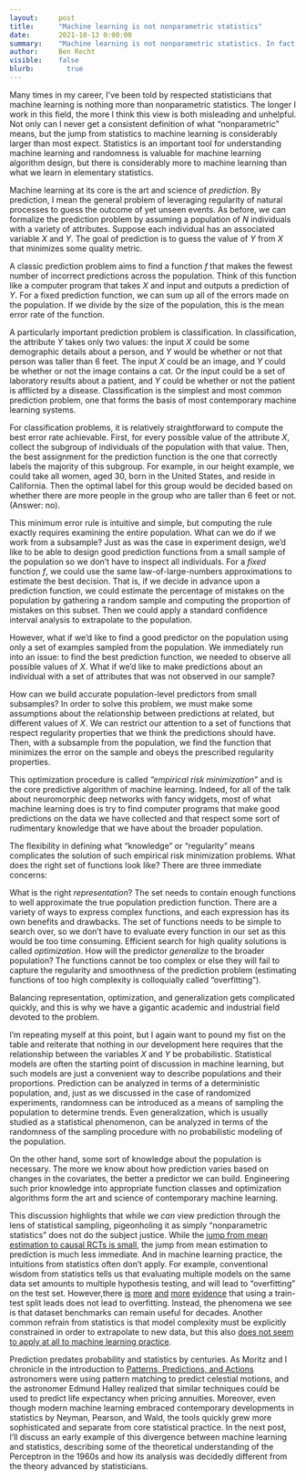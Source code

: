 ```yaml
---
layout:     post
title:      "Machine learning is not nonparametric statistics"
date:       2021-10-13 0:00:00
summary:    "Machine learning is not nonparametric statistics. In fact, most of statistics seems to pursue very different questions than those studied in machine learning."
author:     Ben Recht
visible:    false
blurb: 		  true
---
```


Many times in my career, I’ve been told by respected statisticians that machine learning is nothing more than nonparametric statistics. The longer I work in this field, the more I think this view is both misleading and unhelpful. Not only can I never get a consistent definition of what “nonparametric” means, but the jump from statistics to machine learning is considerably larger than most expect. Statistics is an important tool for understanding machine learning and randomness is valuable for machine learning algorithm design, but there is considerably more to machine learning than what we learn in elementary statistics.

Machine learning at its core is the art and science of _prediction_. By prediction, I mean the general problem of leveraging regularity of natural processes to guess the outcome of yet unseen events. As before, we can formalize the prediction problem by assuming a population of $N$ individuals with a variety of attributes. Suppose each individual has an associated variable $X$ and $Y$. The goal of prediction is to guess the value of $Y$ from $X$ that minimizes some quality metric.

A classic prediction problem aims to find a function $f$ that makes the fewest number of incorrect predictions across the population.  Think of this function like a computer program that takes $X$ and input and outputs a prediction of $Y$. For a fixed prediction function, we can sum up all of the errors made on the population. If we divide by the size of the population, this is the mean error rate of the function.

A particularly important prediction problem is classification. In classification, the attribute $Y$ takes only two values: the input $X$ could be some demographic details about a person, and $Y$ would be whether or not that person was taller than 6 feet. The input $X$ could be an image, and $Y$ could be whether or not the image contains a cat. Or the input could be a set of laboratory results about a patient, and $Y$ could be whether or not the patient is afflicted by a disease. Classification is the simplest and most common prediction problem, one that forms the basis of most contemporary machine learning systems.

For classification problems, it is relatively straightforward to compute the best error rate achievable. First, for every possible value of the attribute $X$, collect the subgroup of individuals of the population with that value. Then, the best assignment for the prediction function is the one that correctly labels the majority of this subgroup. For example, in our height example, we could take all women, aged 30, born in the United States, and reside in California. Then the optimal label for this group would be decided based on whether there are more people in the group who are taller than 6 feet or not. (Answer: no).

This minimum error rule is intuitive and simple, but computing the rule exactly requires examining the entire population. What can we do if we work from a subsample? Just as was the case in experiment design, we’d like to be able to design good prediction functions from a small sample of the population so we don’t have to inspect all individuals. For a *fixed* function $f$, we could use the same law-of-large-numbers approximations to estimate the best decision. That is, if we decide in advance upon a prediction function, we could estimate the percentage of mistakes on the population by gathering a random sample and computing the proportion of mistakes on this subset. Then we could apply a standard confidence interval analysis to extrapolate to the population.

However, what if we’d like to find a good predictor on the population using only a set of examples sampled from the population. We immediately run into an issue: to find the best prediction function, we needed to observe all possible values of $X$. What if we’d like to make predictions about an individual with a set of attributes that was not observed in our sample?

How can we build accurate population-level predictors from small subsamples? In order to solve this problem, we must make some assumptions about the relationship between predictions at related, but different values of $X$. We can restrict our attention to a set of functions that respect regularity properties that we think the predictions should have. Then, with a subsample from the population, we find the function that minimizes the error on the sample and obeys the prescribed regularity properties.

This optimization procedure is called _”empirical risk minimization”_  and is the core predictive algorithm of machine learning. Indeed, for all of the talk about neuromorphic deep networks with fancy widgets, most of what machine learning does is try to find computer programs that make good predictions on the data we have collected and that respect some sort of rudimentary knowledge that we have about the broader population.

The flexibility in defining what “knowledge” or “regularity” means complicates the solution of such empirical risk minimization problems. What does the right set of functions look like? There are three immediate concerns:

What is the right _representation_? The set needs to contain enough functions to well approximate the true population prediction function. There are a variety of ways to express complex functions, and each expression has its own benefits and drawbacks.
The set of functions needs to be simple to search over, so we don’t have to evaluate every function in our set as this would be too time consuming. Efficient search for high quality solutions is called _optimization_.
How will the predictor _generalize_ to the broader population? The functions cannot be too complex or else they will fail to capture the regularity and smoothness of the prediction problem (estimating functions of too high complexity is colloquially called “overfitting”).

Balancing representation, optimization, and generalization gets complicated quickly, and this is why we have a gigantic academic and industrial field devoted to the problem.

I’m repeating myself at this point, but I again want to pound my fist on the table and reiterate that nothing in our development here requires that the relationship between the variables $X$ and $Y$ be probabilistic. Statistical models are often the starting point of discussion in machine learning, but such models are just a convenient way to describe populations and their proportions. Prediction can be analyzed in terms of a deterministic population, and, just as we discussed in the case of randomized experiments, randomness can be introduced as a means of sampling the population to determine trends. Even generalization, which is usually studied as a statistical phenomenon, can be analyzed in terms of the randomness of the sampling procedure with no probabilistic modeling of the population.

On the other hand, some sort of knowledge about the population is necessary. The more we know about how prediction varies based on changes in the covariates, the better a predictor we can build. Engineering such prior knowledge into appropriate function classes and optimization algorithms form the art and science of contemporary machine learning.

This discussion highlights that while we _can_ view prediction through the lens of statistical sampling, pigeonholing it as simply “nonparametric statistics” does not do the subject justice. While the [jump from mean estimation to causal RCTs is small](https://www.argmin.net/2021/09/28/rct/), the jump from mean estimation to prediction is much less immediate. And in machine learning practice, the intuitions from statistics often don’t apply. For example, conventional wisdom from statistics tells us that evaluating multiple models on the same data set amounts to multiple hypothesis testing, and will lead to “overfitting” on the test set. However,there [is](https://arxiv.org/abs/1902.10811) [more](https://papers.nips.cc/paper/9117-a-meta-analysis-of-overfitting-in-machine-learning) [and](https://arxiv.org/abs/1906.02168) [more](https://arxiv.org/abs/2004.14444) [evidence](https://proceedings.icml.cc/static/paper_files/icml/2020/6173-Paper.pdf) that using a train-test split leads does not lead to overfitting. Instead, the phenomena we see is that dataset benchmarks can remain useful for decades. Another common refrain from statistics is that model complexity must be explicitly constrained in order to extrapolate to new data, but this also  [does not seem to apply at all to machine learning practice](https://cacm.acm.org/magazines/2021/3/250713-understanding-deep-learning-still-requires-rethinking-generalization/fulltext).

Prediction predates probability and statistics by centuries. As Moritz and I chronicle in the introduction to [Patterns, Predictions, and Actions](http://mlstory.org) astronomers were using pattern matching to predict celestial motions, and the astronomer Edmund Halley realized that similar techniques could be used to predict life expectancy when pricing annuities. Moreover, even though modern machine learning embraced contemporary developments in statistics by Neyman, Pearson, and Wald, the tools quickly grew more sophisticated and separate from core statistical practice. In the next post, I’ll discuss an early example of this divergence between machine learning and statistics, describing some of the theoretical understanding of the Perceptron in the 1960s and how its analysis was decidedly different from the theory advanced by statisticians.
